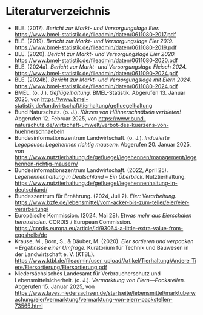 # Literaturverzeichnis

- BLE. (2017). *Bericht zur Markt- und Versorgungslage Eier.* <https://www.bmel-statistik.de/fileadmin/daten/0611080-2017.pdf>
- BLE. (2019). *Bericht zur Markt- und Versorgungslage Eier 2019.* <https://www.bmel-statistik.de/fileadmin/daten/0611080-2019.pdf>
- BLE. (2020). *Bericht zur Markt- und Versorgungslage Eier 2020.* <https://www.bmel-statistik.de/fileadmin/daten/0611080-2020.pdf>
- BLE. (2024a). *Bericht zur Markt- und Versorgungslage Fleisch 2024.* <https://www.bmel-statistik.de/fileadmin/daten/0611090-2024.pdf>
- BLE. (2024b). *Bericht zur Markt- und Versorgungslage mit Eiern 2024.* <https://www.bmel-statistik.de/fileadmin/daten/0611080-2024.pdf>
- BMEL. (o. J.). *Geflügelhaltung.* BMEL-Statistik. Abgerufen 13. Januar 2025, von <https://www.bmel-statistik.de/landwirtschaft/tierhaltung/gefluegelhaltung>
- Bund Naturschutz. (o. J.). *Kürzen von Hühnerschnäbeln verbieten!* Abgerufen 12. Februar 2025, von <https://www.bund-naturschutz.de/wirtschaft-umwelt/verbot-des-kuerzens-von-huehnerschnaebeln>
- Bundesinformationszentrum Landwirtschaft. (o. J.). *Induzierte Legepause: Legehennen richtig mausern.* Abgerufen 20. Januar 2025, von <https://www.nutztierhaltung.de/gefluegel/legehennen/management/legehennen-richtig-mausern/>
- Bundesinformationszentrum Landwirtschaft. (2022, April 25). *Legehennenhaltung in Deutschland – Ein Überblick.* Nutztierhaltung. <https://www.nutztierhaltung.de/gefluegel/legehennenhaltung-in-deutschland/>
- Bundeszentrum für Ernährung. (2024, Juli 2). *Eier: Verarbeitung.* <https://www.bzfe.de/lebensmittel/vom-acker-bis-zum-teller/eier/eier-verarbeitung/>
- Europäische Kommission. (2024, Mai 28). *Etwas mehr aus Eierschalen herausholen.* CORDIS / European Commission. <https://cordis.europa.eu/article/id/93064-a-little-extra-value-from-eggshells/de>
- Krause, M., Born, S., & Däuber, M. (2020). *Eier sortieren und verpacken – Ergebnisse einer Umfrage.* Kuratorium für Technik und Bauwesen in der Landwirtschaft e. V. (KTBL). <https://www.ktbl.de/fileadmin/user_upload/Artikel/Tierhaltung/Andere_Tiere/Eiersortierung/Eiersortierung.pdf>
- Niedersächsisches Landesamt für Verbraucherschutz und Lebensmittelsicherheit. (o. J.). *Vermarktung von Eiern—Packstellen.* Abgerufen 15. Januar 2025, von <https://www.laves.niedersachsen.de/startseite/lebensmittel/marktuberwachung/eier/vermarktung/vermarktung-von-eiern-packstellen-73565.html>

